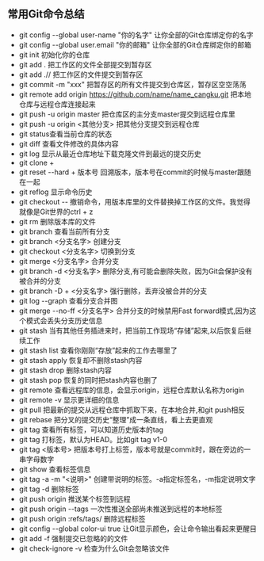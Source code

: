 ## 常用Git命令总结

- git config --global user-name "你的名字" 让你全部的Git仓库绑定你的名字
- git config --global user.email "你的邮箱" 让你全部的Git仓库绑定你的邮箱
- git init 初始化你的仓库
- git add . 把工作区的文件全部提交到暂存区
- git add ./<file>/ 把工作区的<file>文件提交到暂存区
- git commit -m "xxx" 把暂存区的所有文件提交到仓库区，暂存区空空荡荡
- git remote add origin https://github.com/name/name_cangku.git 把本地仓库与远程仓库连接起来
- git push -u origin master 把仓库区的主分支master提交到远程仓库里
- git push -u origin <其他分支> 把其他分支提交到远程仓库
- git status查看当前仓库的状态
- git diff 查看文件修改的具体内容
- git log 显示从最近仓库地址下载克隆文件到最远的提交历史
- git clone + 
- git reset --hard + 版本号 回溯版本，版本号在commit的时候与master跟随在一起
- git reflog 显示命令历史
- git checkout -- <file> 撤销命令，用版本库里的文件替换掉工作区的文件。我觉得就像是Git世界的ctrl + z
- git rm 删除版本库的文件
- git branch 查看当前所有分支
- git branch <分支名字> 创建分支
- git checkout <分支名字> 切换到分支
- git merge <分支名字> 合并分支
- git branch -d <分支名字> 删除分支,有可能会删除失败，因为Git会保护没有被合并的分支
- git branch -D + <分支名字> 强行删除，丢弃没被合并的分支
- git log --graph 查看分支合并图
- git merge --no-ff <分支名字> 合并分支的时候禁用Fast forward模式,因为这个模式会丢失分支历史信息
- git stash 当有其他任务插进来时，把当前工作现场“存储”起来,以后恢复后继续工作
- git stash list 查看你刚刚“存放”起来的工作去哪里了
- git stash apply 恢复却不删除stash内容
- git stash drop 删除stash内容
- git stash pop 恢复的同时把stash内容也删了
- git remote 查看远程库的信息，会显示origin，远程仓库默认名称为origin
- git remote -v 显示更详细的信息
- git pull 把最新的提交从远程仓库中抓取下来，在本地合并,和git push相反
- git rebase 把分叉的提交历史“整理”成一条直线，看上去更直观
- git tag 查看所有标签，可以知道历史版本的tag
- git tag <name> 打标签，默认为HEAD。比如git tag v1-0
- git tag <tagName> <版本号> 把版本号打上标签，版本号就是commit时，跟在旁边的一串字母数字
- git show <tagName> 查看标签信息
- git tag -a <tagName> -m "<说明>" 创建带说明的标签。-a指定标签名，-m指定说明文字
- git tag -d <tagName> 删除标签
- git push origin <tagname> 推送某个标签到远程
- git push origin --tags 一次性推送全部尚未推送到远程的本地标签
- git push origin :refs/tags/<tagname> 删除远程标签<tagname>
- git config --global color-ui true 让Git显示颜色，会让命令输出看起来更醒目
- git add -f <file> 强制提交已忽略的的文件
- git check-ignore -v <file> 检查为什么Git会忽略该文件